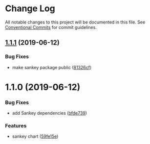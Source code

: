 # Change Log

All notable changes to this project will be documented in this file.
See [Conventional Commits](https://conventionalcommits.org) for commit guidelines.

## [1.1.1](https://github.com/times/times-visuals/compare/@times-visuals/sankey@1.1.0...@times-visuals/sankey@1.1.1) (2019-06-12)


### Bug Fixes

* make sankey package public ([81326cf](https://github.com/times/times-visuals/commit/81326cf))





# 1.1.0 (2019-06-12)


### Bug Fixes

* add Sankey dependencies ([bfde739](https://github.com/times/times-visuals/commit/bfde739))


### Features

* sankey chart ([59fe15e](https://github.com/times/times-visuals/commit/59fe15e))

